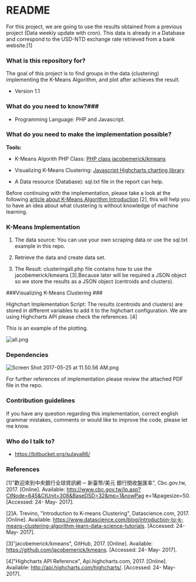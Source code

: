 # README #

For this project, we are going to use the results obtained from a previous project (Data weekly update with cron). This data is already in a Database and correspond to the USD-NTD exchange rate retrieved from a bank website.[1]

### What is this repository for? ###

The goal of this project is to find groups in the data (clustering) implementing the K-Means Algorithm, and plot after achieves the result.

* Version 1.1

### What do you need to know?###

* Programming Language: 
  PHP and Javascript.

### What do you need to make the implementation possible? ###

**Tools:**

*    K-Means Algorith PHP Class: [PHP class jacobemerick/kmeans](https://github.com/jacobemerick/kmeans)

*    Visualizing K-Means Clustering: [Javascript Highcharts charting library](http://api.highcharts.com/highcharts/)
* A Data resource (Database): sql.txt file in the report can help.

Before continuing with the implementation, please take a look at the following [article about K-Means Algorithm Introduction](https://www.datascience.com/blog/introduction-to-k-means-clustering-algorithm-learn-data-science-tutorials.) [2], this will help you to have an idea about what clustering is without knowledge of machine learning.

### K-Means Implementation ###

1. The data source: You can use your own scraping data or use the sql.txt example in this repo.

2. Retrieve the data and create data set.

3. The Result: clusteringall.php file contains how to use the jacobemerick/kmeans [3].Because later will be required a JSON object so we store the results as a JSON object (centroids and clusters).

###Visualizing K-Means Clustering ###

Highchart Implementation Script: The results (centroids and clusters) are stored in different variables to add it to the highchart configuration. We are using Highcharts API please check the references. [4]

This is an example of the plotting.

![all.png](https://bitbucket.org/repo/LorRB56/images/3371934390-all.png)



### Dependencies ###
![Screen Shot 2017-05-25 at 11.50.56 AM.png](https://bitbucket.org/repo/LorRB56/images/153523577-Screen%20Shot%202017-05-25%20at%2011.50.56%20AM.png)

For further references of implementation please review the attached PDF file in the repo.


### Contribution guidelines ###

If you have any question regarding this implementation, correct english grammar mistakes, comments or would like to improve the code, please let me know.

### Who do I talk to? ###

* https://bitbucket.org/sulaya86/

### References ###

[1]"歡迎來到中央銀行全球資訊網 ─ 新臺幣/美元 銀行間收盤匯率", Cbc.gov.tw, 2017. [Online]. Available: http://www.cbc.gov.tw/lp.asp?CtNode=645&CtUnit=308&BaseDSD=32&mp=1&nowPag e=1&pagesize=50. [Accessed: 24- May- 2017].

[2]A. Trevino, "Introduction to K-means Clustering", Datascience.com, 2017. [Online]. Available: https://www.datascience.com/blog/introduction-to-k-means-clustering-algorithm-learn-data-science-tutorials. [Accessed: 24- May- 2017].

[3]"jacobemerick/kmeans", GitHub, 2017. [Online]. Available: https://github.com/jacobemerick/kmeans. [Accessed: 24- May- 2017].

[4]"Highcharts API Reference", Api.highcharts.com, 2017. [Online]. Available: http://api.highcharts.com/highcharts/. [Accessed: 24- May- 2017].